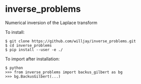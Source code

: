 # inverse_problems
Numerical inversion of the Laplace transform

To install:
```
$ git clone https://github.com/willjay/inverse_problems.git
$ cd inverse_problems
$ pip install --user -e ./
```
To import after installation:
```
$ python
>>> from inverse_problems import backus_gilbert as bg
>>> bg.BackusGilbert(...)